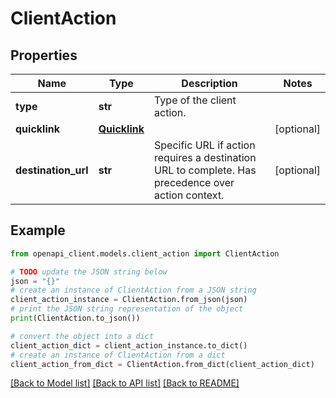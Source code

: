 # ClientAction


## Properties

Name | Type | Description | Notes
------------ | ------------- | ------------- | -------------
**type** | **str** | Type of the client action. | 
**quicklink** | [**Quicklink**](Quicklink.md) |  | [optional] 
**destination_url** | **str** | Specific URL if action requires a destination URL to complete. Has precedence over action context. | [optional] 

## Example

```python
from openapi_client.models.client_action import ClientAction

# TODO update the JSON string below
json = "{}"
# create an instance of ClientAction from a JSON string
client_action_instance = ClientAction.from_json(json)
# print the JSON string representation of the object
print(ClientAction.to_json())

# convert the object into a dict
client_action_dict = client_action_instance.to_dict()
# create an instance of ClientAction from a dict
client_action_from_dict = ClientAction.from_dict(client_action_dict)
```
[[Back to Model list]](../README.md#documentation-for-models) [[Back to API list]](../README.md#documentation-for-api-endpoints) [[Back to README]](../README.md)


